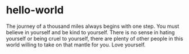 # hello-world
The journey of a thousand miles always begins with one step.
You must believe in yourself and be kind to yourself. There is no sense in hating yourself or being cruel to yourself, there are plenty of other people in this world willing to take on that mantle for you. Love yourself.
